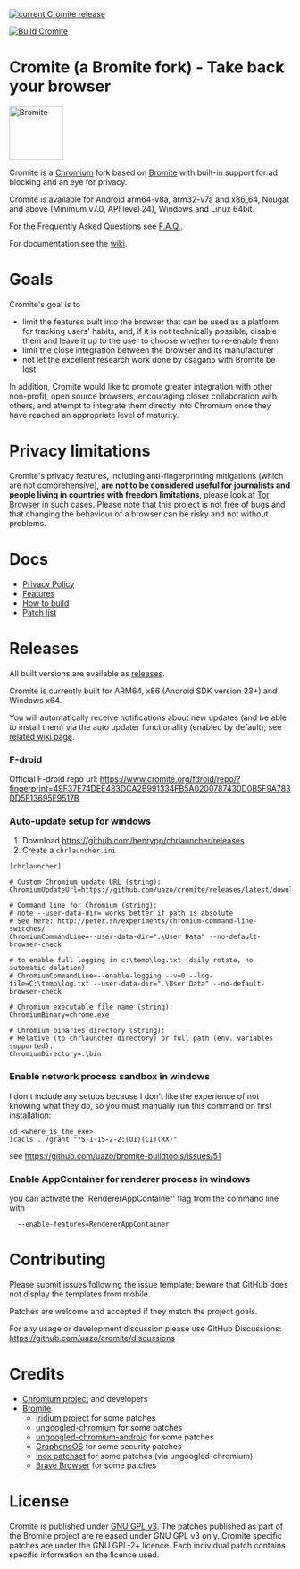 <a href="https://github.com/uazo/cromite/releases/latest">
  <img src="https://img.shields.io/github/v/release/uazo/cromite" alt="current Cromite release" title="current Cromite release" />
</a>
<br>

[![Build Cromite](https://github.com/uazo/cromite/actions/workflows/build_cromite.yaml/badge.svg)](https://github.com/uazo/cromite/actions/workflows/build_cromite.yaml)

# Cromite (a Bromite fork) - Take back your browser

<a href="https://www.cromite.org">
  <img title="Cromite - take back your browser!" src="https://www.cromite.org/app_icon.png" width="96" alt="Bromite" />
</a>
<br>

Cromite is a [Chromium](https://www.chromium.org/Home) fork based on [Bromite](https://github.com/bromite/bromite) with built-in support for ad blocking and an eye for privacy.

Cromite is available for Android arm64-v8a, arm32-v7a and x86_64, Nougat and above (Minimum v7.0, API level 24), Windows and Linux 64bit.

For the Frequently Asked Questions see [F.A.Q.](./FAQ.md).

For documentation see the [wiki](https://github.com/bromite/bromite/wiki).

# Goals

Cromite's goal is to
- limit the features built into the browser that can be used as a platform for tracking users' habits, and, if it is not technically possible, disable them and leave it up to the user to choose whether to re-enable them
- limit the close integration between the browser and its manufacturer
- not let the excellent research work done by csagan5 with Bromite be lost

In addition, Cromite would like to promote greater integration with other non-profit, open source browsers, encouraging closer collaboration with others, and attempt to integrate them directly into Chromium once they have reached an appropriate level of maturity.

# Privacy limitations

Cromite's privacy features, including anti-fingerprinting mitigations (which are not comprehensive), **are not to be considered useful for journalists and people living in countries with freedom limitations**, please look at [Tor Browser](https://www.torproject.org/download/) in such cases.
Please note that this project is not free of bugs and that changing the behaviour of a browser can be risky and not without problems.

# Docs
- [Privacy Policy](https://github.com/uazo/cromite/blob/master/docs/PRIVACY_POLICY.md)
- [Features](https://github.com/uazo/cromite/blob/master/docs/FEATURES.md)
- [How to build](https://github.com/uazo/cromite/blob/master/docs/HOW_TO_BUILD.md)
- [Patch list](https://github.com/uazo/cromite/blob/master/docs/PATCHES.md)

# Releases

All built versions are available as [releases](https://github.com/uazo/cromite/releases).

Cromite is currently built for ARM64, x86 (Android SDK version 23+) and Windows x64.

You will automatically receive notifications about new updates (and be able to install them) via the auto updater functionality (enabled by default), see [related wiki page](https://github.com/bromite/bromite/wiki/AutomaticUpdates).

### F-droid

Official F-droid repo url:
https://www.cromite.org/fdroid/repo/?fingerprint=49F37E74DEE483DCA2B991334FB5A0200787430D0B5F9A783DD5F13695E9517B

### Auto-update setup for windows

1. Download https://github.com/henrypp/chrlauncher/releases
2. Create a `chrlauncher.ini`

```
[chrlauncher]

# Custom Chromium update URL (string):
ChromiumUpdateUrl=https://github.com/uazo/cromite/releases/latest/download/updateurl.txt

# Command line for Chromium (string):
# note --user-data-dir= works better if path is absolute
# See here: http://peter.sh/experiments/chromium-command-line-switches/
ChromiumCommandLine=--user-data-dir=".\User Data" --no-default-browser-check

# to enable full logging in c:\temp\log.txt (daily rotate, no automatic deletion)
# ChromiumCommandLine=--enable-logging --v=0 --log-file=C:\temp\log.txt --user-data-dir=".\User Data" --no-default-browser-check

# Chromium executable file name (string):
ChromiumBinary=chrome.exe

# Chromium binaries directory (string):
# Relative (to chrlauncher directory) or full path (env. variables supported).
ChromiumDirectory=.\bin
```

### Enable network process sandbox in windows
I don't include any setups because I don't like the experience of not knowing what they do, so you must manually run this command on first installation:
```
cd <where_is_the_exe>
icacls . /grant "*S-1-15-2-2:(OI)(CI)(RX)"
```
see https://github.com/uazo/bromite-buildtools/issues/51

### Enable AppContainer for renderer process in windows
you can activate the 'RendererAppContainer' flag from the command line with
```
  --enable-features=RendererAppContainer
```

# Contributing

Please submit issues following the issue template; beware that GitHub does not display the templates from mobile.

Patches are welcome and accepted if they match the project goals.

For any usage or development discussion please use GitHub Discussions: https://github.com/uazo/cromite/discussions

# Credits

* [Chromium project](https://www.chromium.org/Home) and developers
* [Bromite](https://github.com/bromite/bromite)
  * [Iridium project](https://github.com/iridium-browser) for some patches
  * [ungoogled-chromium](https://github.com/Eloston/ungoogled-chromium) for some patches
  * [ungoogled-chromium-android](https://github.com/ungoogled-software/ungoogled-chromium-android) for some patches
  * [GrapheneOS](https://github.com/GrapheneOS) for some security patches
  * [Inox patchset](https://github.com/gcarq/inox-patchset) for some patches (via ungoogled-chromium)
  * [Brave Browser](https://github.com/brave/brave-core) for some patches

# License

Cromite is published under [GNU GPL v3](./LICENSE).
The patches published as part of the Bromite project are released under GNU GPL v3 only.
Cromite specific patches are under the GNU GPL-2+ licence.
Each individual patch contains specific information on the licence used.

